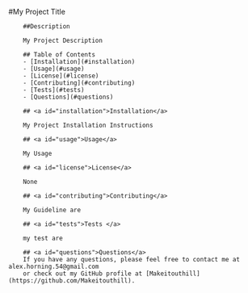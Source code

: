 #My Project Title

        ##Description
        
        My Project Description

        ## Table of Contents
        - [Installation](#installation)
        - [Usage](#usage)
        - [License](#license)
        - [Contributing](#contributing)
        - [Tests](#tests)
        - [Questions](#questions)
        
        ## <a id="installation">Installation</a>
        
        My Project Installation Instructions

        ## <a id="usage">Usage</a>
        
        My Usage
        
        ## <a id="license">License</a>
        
        None
        
        ## <a id="contributing">Contributing</a>
        
        My Guideline are
        
        ## <a id="tests">Tests </a>
        
        my test are
        
        ## <a id="questions">Questions</a>
        If you have any questions, please feel free to contact me at alex.horning.54@gmail.com 
        or check out my GitHub profile at [Makeitouthill](https://github.com/Makeitouthill).